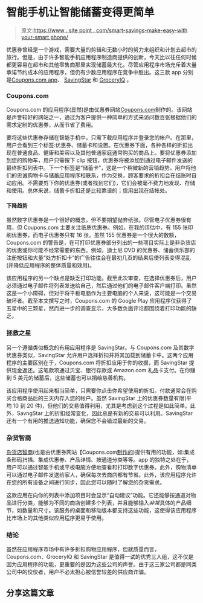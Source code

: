 # 智能手机让智能储蓄变得更简单

> 原文:[https://www . site point . com/smart-savings-make-easy-with your-smart phone/](https://www.sitepoint.com/smart-savings-made-easier-with-your-smartphone/)

优惠券曾经是一个游戏，需要大量的剪辑和无数小时的努力来组织和计划去超市的旅行。但是，由于许多智能手机应用程序制造商提供的创新，今天比以往任何时候都更容易在超市和其他零售商那里实现储蓄最大化。尽管应用程序市场充斥着大量承诺节约成本的应用程序，但仍有少数应用程序在竞争中胜出。这三款 app 分别是[Coupons.com app](https://play.google.com/store/apps/details?id=com.coupons.ciapp)、 [SavingStar](https://savingstar.com/) 和 [GroceryIQ](https://play.google.com/store/apps/details?id=com.coupons.GroceryIQ&feature=search_result#?t=W251bGwsMSwyLDEsImNvbS5jb3Vwb25zLkdyb2NlcnlJUSJd) 。

### Coupons.com

Coupons.com 的应用程序(显然)是由优惠券网站[Coupons.com](http://www.Coupons.com)制作的。该网站是声誉较好的网站之一，通过为客户提供一种简单的方式来访问数百张根据他们的需求定制的优惠券，从而节省了费用。

要将这些优惠券存储在智能手机中，只需下载应用程序并登录您的帐户。在那里，用户会看到三个标签:优惠券、储蓄卡和设置。在优惠券下面，各种各样的折扣出现在普通食品、健康和美容以及其他普通家庭通常购买的商品上。要将优惠券添加到您的购物车，用户只需按下 clip 按钮，优惠券将被添加到通过电子邮件发送的最终折扣列表中。下一个标签是“储蓄卡”，这是一个稍微新的营销趋势，用户将他们的忠诚购物卡与储蓄应用程序相联系，作为交换，顾客要求的折扣会在结账时自动应用。不需要剪下你的优惠券(或者找到它们)，它们会被毫不费力地发现、存储和使用。总体来说，储蓄卡折扣还是比较靠谱的；信用出现在结帐处。

#### 下降趋势

虽然数字优惠券是一个很好的概念，但不要期望抛弃纸张。尽管电子优惠券很有用，但 Coupons.com 主要关注纸质优惠券。例如，在我的评估中，有 155 张印刷优惠券，而电子优惠券只有 16 张。虽然 155 优惠券是一个很大的数额，Coupons.com 的警告是，在可打印优惠券部分列出的一些项目实际上是非杂货店的优惠或你可能不经常需要的东西。例如，迪士尼 DVD 的优惠券、储蓄俱乐部的注册按钮和大量“处方折扣卡”的广告往往会在最初几页的结果后使列表变得混乱(并降低应用程序的整体质量和效用)。

该应用程序的另一个缺点是缺乏打印功能。截至此次审查，在选择优惠券后，用户必须通过电子邮件将列表发送给自己，然后通过他们的电子邮件客户端打印。虽然这是一个小障碍，但对于将平板电脑作为主要电脑的个人来说，这可能是一个交易破坏者。截至本文撰写之时，Coupons.com 的 Google Play 应用程序仅获得了五星中的三颗星，然而进一步的调查显示，大多数负面评论都围绕着打印功能的缺乏。

### 拯救之星

另一个遵循类似概念的有用应用程序是 SavingStar。与 Coupons.com 及其数字优惠券类似，SavingStar 允许用户选择折扣并将其加载到储蓄卡中。这两个应用程序的主要区别在于，Coupons.com 将折扣应用于你的收据，而 SavingStar 提供现金返还。这笔款项通过贝宝、银行存款或 Amazon.com 礼品卡支付。在你赚到 5 美元的储蓄后，这些储蓄也可以捐给慈善机构。

该应用程序使用起来相当简单，只需要你点击你希望使用的折扣。付款通常会在购买合格商品后的三天内存入您的帐户。虽然 SavingStar 上的优惠券数量有限(平均 10 到 20 件)，但他们的交易值得利用，尤其是考虑到这个过程是如此简单。此外，SavngStar 上的折扣经常变化，因此总是有新的交易可以利用。SavingStar 还有一个有用的推送通知功能，确保您不会错过最新的交易。

### 杂货智商

[杂货店智商](http://GroceryIQ.com)(也是由优惠券网站【Coupons.com[制作的](http://www.Coupons.com))提供有用的功能，如:集成条形码扫描、集成优惠券、产品详情、按通道分类等等。app 的独特之处在于，用户可以通过智能手机或平板电脑方便地查看和打印数字优惠券。此外，购物清单可以通过电子邮件发送给家人，确保每次去商店都有节省。此外，该应用程序允许在您的所有设备之间进行同步，因此您可以随时了解您的杂货需求。

这款应用在向你的列表中添加项目时会显示“自动建议”功能。它还能够按通道对物品进行分类，能够为不同的商店创建多个列表，并且能够输入*非常*具体的产品细节，如数量和尺寸。该服务的桌面和移动版本都支持这些功能，这使得该应用程序比市场上的其他类似应用程序更易于使用。

### 结论

虽然在应用程序市场中有许多折扣购物应用程序，但就质量而言，Coupons.com、GroceryIQ 和 SavingStar 是值得一试的优秀三人组，这不仅是因为应用程序的功能，更重要的是因为这些公司的声誉。由于这三家公司都是同类公司中的佼佼者，用户不必太担心被信誉较差的供应商诈骗。

## 分享这篇文章